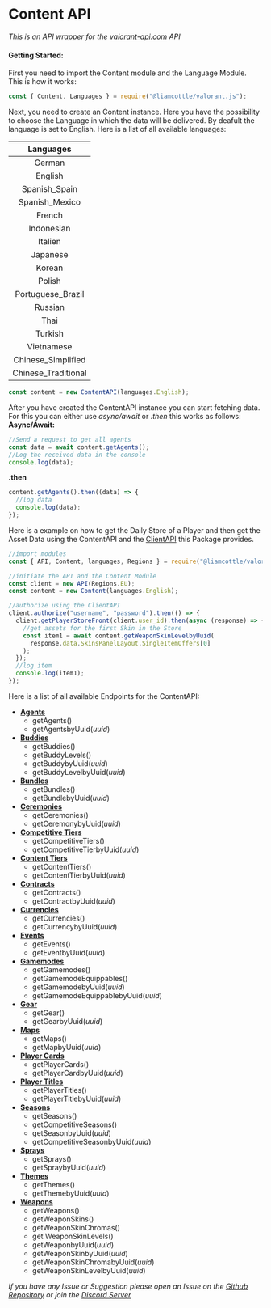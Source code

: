 # Content API

_This is an API wrapper for the_ [_valorant-api.com_](https://valorant-api.com) _API_

#### Getting Started:

First you need to import the Content module and the Language Module. This is how it works:

```javascript
const { Content, Languages } = require("@liamcottle/valorant.js");
```

Next, you need to create an Content instance. Here you have the possibility to choose the Language in which the data will be delivered. By deafult the language is set to English. Here is a list of all available languages:

|    **Languages**    |
| :-----------------: |
|       German        |
|       English       |
|    Spanish_Spain    |
|   Spanish_Mexico    |
|       French        |
|     Indonesian      |
|       Italien       |
|      Japanese       |
|       Korean        |
|       Polish        |
|  Portuguese_Brazil  |
|       Russian       |
|        Thai         |
|       Turkish       |
|     Vietnamese      |
| Chinese_Simplified  |
| Chinese_Traditional |

```js
const content = new ContentAPI(languages.English);
```

After you have created the ContentAPI instance you can start fetching data. For this you can either use _async/await_ or _.then_ this works as follows:
**Async/Await:**

```js
//Send a request to get all agents
const data = await content.getAgents();
//Log the received data in the console
console.log(data);
```

**.then**

```js
content.getAgents().then((data) => {
  //log data
  console.log(data);
});
```

Here is a example on how to get the Daily Store of a Player and then get the Asset Data using the ContentAPI and the [ClientAPI](https://github.com/liamcottle/valorant.js#readme) this Package provides.

```js
//import modules
const { API, Content, languages, Regions } = require("@liamcottle/valorant.js");

//initiate the API and the Content Module
const client = new API(Regions.EU);
const content = new Content(languages.English);

//authorize using the ClientAPI
client.authorize("username", "password").then(() => {
  client.getPlayerStoreFront(client.user_id).then(async (response) => {
    //get assets for the first Skin in the Store
    const item1 = await content.getWeaponSkinLevelbyUuid(
      response.data.SkinsPanelLayout.SingleItemOffers[0]
    );
  });
  //log item
  console.log(item1);
});
```

Here is a list of all available Endpoints for the ContentAPI:

- **[Agents](https://dash.valorant-api.com/endpoints/agents)**
  - getAgents()
  - getAgentsbyUuid(_uuid_)
- **[Buddies](https://dash.valorant-api.com/endpoints/buddies)**
  - getBuddies()
  - getBuddyLevels()
  - getBuddybyUuid(_uuid_)
  - getBuddyLevelbyUuid(_uuid_)
- **[Bundles](https://dash.valorant-api.com/endpoints/bundles)**
  - getBundles()
  - getBundlebyUuid(_uuid_)
- **[Ceremonies](https://dash.valorant-api.com/endpoints/ceremonies)**
  - getCeremonies()
  - getCeremonybyUuid(_uuid_)
- **[Competitive Tiers](https://dash.valorant-api.com/endpoints/competitivetiers)**
  - getCompetitiveTiers()
  - getCompetitiveTierbyUuid(_uuid_)
- **[Content Tiers](https://dash.valorant-api.com/endpoints/contenttiers)**
  - getContentTiers()
  - getContentTierbyUuid(_uuid_)
- **[Contracts](https://dash.valorant-api.com/endpoints/contracts)**
  - getContracts()
  - getContractbyUuid(_uuid_)
- **[Currencies](https://dash.valorant-api.com/endpoints/currencies)**
  - getCurrencies()
  - getCurrencybyUuid(_uuid_)
- **[Events](https://dash.valorant-api.com/endpoints/events)**
  - getEvents()
  - getEventbyUuid(_uuid_)
- **[Gamemodes](https://dash.valorant-api.com/endpoints/gamemodes)**
  - getGamemodes()
  - getGamemodeEquippables()
  - getGamemodebyUuid(_uuid_)
  - getGamemodeEquippablebyUuid(_uuid_)
- **[Gear](https://dash.valorant-api.com/endpoints/gear)**
  - getGear()
  - getGearbyUuid(_uuid_)
- **[Maps](https://dash.valorant-api.com/endpoints/maps)**
  - getMaps()
  - getMapbyUuid(_uuid_)
- **[Player Cards](https://dash.valorant-api.com/endpoints/playercards)**
  - getPlayerCards()
  - getPlayerCardbyUuid(_uuid_)
- **[Player Titles](https://dash.valorant-api.com/endpoints/playertitles)**
  - getPlayerTitles()
  - getPlayerTitlebyUuid(_uuid_)
- **[Seasons](https://dash.valorant-api.com/endpoints/seasons)**
  - getSeasons()
  - getCompetitiveSeasons()
  - getSeasonbyUuid(_uuid_)
  - getCompetitiveSeasonbyUuid(_uuid_)
- **[Sprays](https://dash.valorant-api.com/endpoints/sprays)**
  - getSprays()
  - getSpraybyUuid(_uuid_)
- **[Themes](https://dash.valorant-api.com/endpoints/themes)**
  - getThemes()
  - getThemebyUuid(_uuid_)
- **[Weapons](https://dash.valorant-api.com/endpoints/weapons)**
  - getWeapons()
  - getWeaponSkins()
  - getWeaponSkinChromas()
  - get WeaponSkinLevels()
  - getWeaponbyUuid(_uuid_)
  - getWeaponSkinbyUuid(_uuid_)
  - getWeaponSkinChromabyUuid(_uuid_)
  - getWeaponSkinLevelbyUuid(_uuid_)

_If you have any Issue or Suggestion please open an Issue on the [Github Repository](https://github.com/liamcottle/valorant.js) or join the [Discord Server](https://discord.gg/HUFEkChRpP)_
